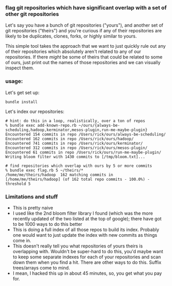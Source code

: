 ### flag git repositories which have significant overlap with a set of other git repositories

Let's say you have a bunch of git repositories ("yours"), and another set of git repositories
("theirs") and you're curious if any of their repositories are likely to be duplicates, clones, 
forks, or highly similar to yours.  

This simple tool takes the approach that we want to just quickly rule out any of their 
repositories which absolutely aren't related to any of our repositories.  If there *might* 
be some of theirs that could be related to some of ours, just print out the names of those
repositories and we can visually inspect them.

### usage:


Let's get set up:

```
bundle install
```

Let's index our repositories:

```
# hint: do this in a loop, realistically, over a ton of repos
% bundle exec add-known-repo.rb ~/ours/{always-be-scheduling,hadoop,kerminator,mesos-plugin,run-me-maybe-plugin}
Encountered 154 commits in repo /Users/rick/ours/always-be-scheduling/
Encountered 162 commits in repo /Users/rick/ours/hadoop/
Encountered 741 commits in repo /Users/rick/ours/kerminator/
Encountered 312 commits in repo /Users/rick/ours/mesos-plugin/
Encountered 61 commits in repo /Users/rick/ours/run-me-maybe-plugin/
Writing bloom filter with 1430 commits to [/tmp/bloom.txt]...
```

```
# find repositories which overlap with ours by 5 or more commits
% bundle exec flag.rb 5 ~/theirs/*
/home/me/theirs/hadoop	162	matching commits in [/home/me/theirs/hadoop] (of 162 total repo commits - 100.0%) - threshold 5
```

### Limitations and stuff

 - This is pretty naive
 - I used like the 2nd bloom filter library I found (which was the more recently updated of the two listed at the top of google); there have got to be 1000 ways to do this better
 - This is doing a full index of all those repos to build its index.  Probably one would want to just update the index with new commits as things come in.
 - This doesn't really tell you what repositories of yours theirs is overlapping with. Wouldn't be super-hard to do this, you'd maybe want to keep some separate indexes for each of your repositories and scan down them when you find a hit. There are other ways to do this. Suffix trees/arrays come to mind.
 - I mean, I hacked this up in about 45 minutes, so, you get what you pay for.
